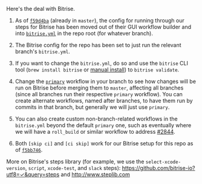 Here's the deal with Bitrise. 

1. As of [`f59d4ba`](https://github.com/mapbox/mapbox-gl-native/commit/f59d4ba920bcd132a9e0841a993f1559d96fd480) (already in `master`), the config for running through our steps for Bitrise has been moved out of their GUI workflow builder and into [`bitrise.yml`](https://github.com/mapbox/mapbox-gl-native/blob/f59d4ba920bcd132a9e0841a993f1559d96fd480/bitrise.yml) in the repo root (for whatever branch). 

1. The Bitrise config for the repo has been set to just run the relevant branch's `bitrise.yml`. 

1. If you want to change the `bitrise.yml`, do so and use the `bitrise` CLI tool (`brew install bitrise` or [manual install](https://github.com/bitrise-io/bitrise/releases)) to `bitrise validate`. 

1. Change the [`primary`](https://github.com/mapbox/mapbox-gl-native/blob/f59d4ba920bcd132a9e0841a993f1559d96fd480/bitrise.yml#L17) workflow in your branch to see how changes will be run on Bitrise before merging them to `master`, affecting all branches (since all branches run their respective `primary` workflow). You can create alternate workflows, named after branches, to have them run by commits in that branch, but generally we will just use `primary`. 

1. You can also create custom non-branch-related workflows in the `bitrise.yml` beyond the default `primary` one, such as eventually where we will have a `roll_build` or similar workflow to address [#2844](https://github.com/mapbox/mapbox-gl-native/issues/2844). 

1. Both `[skip ci]` and `[ci skip]` work for our Bitrise setup for this repo as of [`f5bb746`](https://github.com/mapbox/mapbox-gl-native/commit/f5bb746f6a3e68268c23125ca7acdf549a9cacda). 

More on Bitrise's steps library (for example, we use the `select-xcode-version`, `script`, `xcode-test`, and `slack` steps): https://github.com/bitrise-io?utf8=✓&query=steps and http://www.steplib.com
